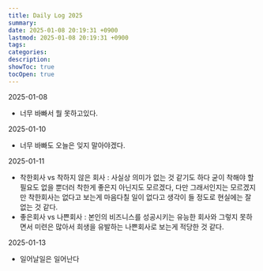 ```yaml
---
title: Daily Log 2025
summary: 
date: 2025-01-08 20:19:31 +0900
lastmod: 2025-01-08 20:19:31 +0900
tags: 
categories: 
description: 
showToc: true
tocOpen: true
---
```


2025-01-08
- 너무 바빠서 뭘 못하고있다.

2025-01-10
- 너무 바빠도 오늘은 잊지 말아야겠다.

2025-01-11
- 착한회사 vs 착하지 않은 회사 : 사실상 의미가 없는 것 같기도 하다 굳이 착해야 할 필요도 없을 뿐더러 착한게 좋은지 아닌지도 모르겠다, 다만 그래서인지는 모르겠지만 착한회사는 없다고 보는게 마음다칠 일이 없다고 생각이 들 정도로 현실에는 잘 없는 것 같다.
- 좋은회사 vs 나쁜회사 : 본인의 비즈니스를 성공시키는 유능한 회사와 그렇지 못하면서 미련은 많아서 희생을 유발하는 나쁜회사로 보는게 적당한 것 같다.

2025-01-13
- 일어날일은 일어난다
